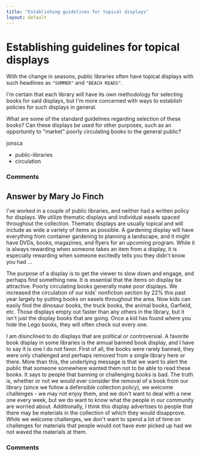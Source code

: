 ```yaml
---
title: "Establishing guidelines for topical displays"
layout: default
---
```

Establishing guidelines for topical displays
=====================
With the change in seasons, public libraries often have topical displays
with such headlines as `"SUMMER"` and `"BEACH READS"`.

I'm certain that each library will have its own methodology for
selecting books for said displays, but I'm more concerned with ways to
establish policies for such displays in general.

What are some of the standard guidelines regarding selection of these
books? Can these displays be used for other purposes, such as an
opportunity to "market" poorly circulating books to the general public?

jonsca

<ul class="tags"><li class="tag">public-libraries</li><li class="tag">circulation</li></ul>

### Comments ###


Answer by Mary Jo Finch
----------------
I've worked in a couple of public libraries, and neither had a written
policy for displays. We utilize thematic displays and individual easels
spaced throughout the collection. Thematic displays are usually topical
and will include as wide a variety of items as possible. A gardening
display will have everything from container gardening to planning a
landscape, and it might have DVDs, books, magazines, and flyers for an
upcoming program. While it is always rewarding when someone takes an
item from a display, it is especially rewarding when someone excitedly
tells you they didn't know you had ...

The purpose of a display is to get the viewer to slow down and engage,
and perhaps find something new. It is essential that the items on
display be attractive. Poorly circulating books generally make poor
displays. We increased the circulation of our kids' nonfiction section
by 22% this past year largely by putting books on easels throughout the
area. Now kids can easily find the dinosaur books, the truck books, the
animal books, Garfield, etc. Those displays empty out faster than any
others in the library, but it isn't just the display books that are
going. Once a kid has found where you hide the Lego books, they will
often check out every one.

I am disinclined to do displays that are political or controversial. A
favorite book display in some libraries is the annual banned book
display, and I have to say it is one I do not favor. First of all, the
books were rarely banned, they were only challenged and perhaps removed
from a single library here or there. More than this, the underlying
message is that we want to alert the public that someone somewhere
wanted them not to be able to read these books. It says to people that
banning or challenging books is bad. The truth is, whether or not we
would ever consider the removal of a book from our library (since we
follow a defensible collection policy), we welcome challenges - we may
not enjoy them, and we don't want to deal with a new one every week, but
we do want to know what the people in our community are worried about.
Additionally, I think this display advertises to people that there may
be materials in the collection of which they would disapprove. While we
welcome challenges, we don't want to spend a lot of time on challenges
for materials that people would not have ever picked up had we not waved
the materials at them.

### Comments ###

